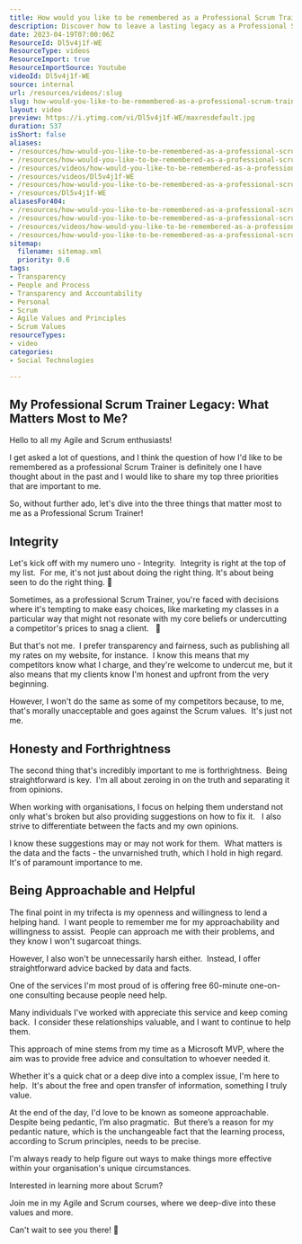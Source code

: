 ```yaml
---
title: How would you like to be remembered as a Professional Scrum Trainer?  What 3 things matter most to you?
description: Discover how to leave a lasting legacy as a Professional Scrum Trainer and empower teams to thrive in agile environments. Join the journey!
date: 2023-04-19T07:00:06Z
ResourceId: Dl5v4j1f-WE
ResourceType: videos
ResourceImport: true
ResourceImportSource: Youtube
videoId: Dl5v4j1f-WE
source: internal
url: /resources/videos/:slug
slug: how-would-you-like-to-be-remembered-as-a-professional-scrum-trainer-what-3-things-matter-most-to-you
layout: video
preview: https://i.ytimg.com/vi/Dl5v4j1f-WE/maxresdefault.jpg
duration: 537
isShort: false
aliases:
- /resources/how-would-you-like-to-be-remembered-as-a-professional-scrum-trainer-what-3-things-matter-most-to-you
- /resources/how-would-you-like-to-be-remembered-as-a-professional-scrum-trainer
- /resources/videos/how-would-you-like-to-be-remembered-as-a-professional-scrum-trainer-
- /resources/videos/Dl5v4j1f-WE
- /resources/how-would-you-like-to-be-remembered-as-a-professional-scrum-trainer-
- /resources/Dl5v4j1f-WE
aliasesFor404:
- /resources/how-would-you-like-to-be-remembered-as-a-professional-scrum-trainer-what-3-things-matter-most-to-you
- /resources/how-would-you-like-to-be-remembered-as-a-professional-scrum-trainer
- /resources/videos/how-would-you-like-to-be-remembered-as-a-professional-scrum-trainer-
- /resources/how-would-you-like-to-be-remembered-as-a-professional-scrum-trainer-
sitemap:
  filename: sitemap.xml
  priority: 0.6
tags:
- Transparency
- People and Process
- Transparency and Accountability
- Personal
- Scrum
- Agile Values and Principles
- Scrum Values
resourceTypes:
- video
categories:
- Social Technologies

---
```

## My Professional Scrum Trainer Legacy: What Matters Most to Me?

Hello to all my Agile and Scrum enthusiasts!

I get asked a lot of questions, and I think the question of how I'd like to be remembered as a professional Scrum Trainer is definitely one I have thought about in the past and I would like to share my top three priorities that are important to me.

So, without further ado, let's dive into the three things that matter most to me as a Professional Scrum Trainer!

## Integrity

Let's kick off with my numero uno - Integrity.  Integrity is right at the top of my list.  For me, it's not just about doing the right thing. It's about being seen to do the right thing. 💯

Sometimes, as a professional Scrum Trainer, you're faced with decisions where it's tempting to make easy choices, like marketing my classes in a particular way that might not resonate with my core beliefs or undercutting a competitor's prices to snag a client.   🏅

But that's not me.  I prefer transparency and fairness, such as publishing all my rates on my website, for instance.  I know this means that my competitors know what I charge, and they're welcome to undercut me, but it also means that my clients know I'm honest and upfront from the very beginning.

However, I won't do the same as some of my competitors because, to me, that's morally unacceptable and goes against the Scrum values.  It's just not me.

## Honesty and Forthrightness

The second thing that's incredibly important to me is forthrightness.  Being straightforward is key.  I'm all about zeroing in on the truth and separating it from opinions.  

When working with organisations, I focus on helping them understand not only what's broken but also providing suggestions on how to fix it.   I also strive to differentiate between the facts and my own opinions.

I know these suggestions may or may not work for them.  What matters is the data and the facts - the unvarnished truth, which I hold in high regard.  It's of paramount importance to me.

## Being Approachable and Helpful

The final point in my trifecta is my openness and willingness to lend a helping hand.  I want people to remember me for my approachability and willingness to assist.  People can approach me with their problems, and they know I won't sugarcoat things.  

However, I also won't be unnecessarily harsh either.  Instead, I offer straightforward advice backed by data and facts.

One of the services I'm most proud of is offering free 60-minute one-on-one consulting because people need help.  

Many individuals I've worked with appreciate this service and keep coming back.  I consider these relationships valuable, and I want to continue to help them.

This approach of mine stems from my time as a Microsoft MVP, where the aim was to provide free advice and consultation to whoever needed it.  

Whether it's a quick chat or a deep dive into a complex issue, I'm here to help.  It's about the free and open transfer of information, something I truly value.

At the end of the day, I'd love to be known as someone approachable. Despite being pedantic, I’m also pragmatic.  But there’s a reason for my pedantic nature, which is the unchangeable fact that the learning process, according to Scrum principles, needs to be precise.

I'm always ready to help figure out ways to make things more effective within your organisation's unique circumstances.

Interested in learning more about Scrum?

Join me in my Agile and Scrum courses, where we deep-dive into these values and more.

Can't wait to see you there! 🚀
